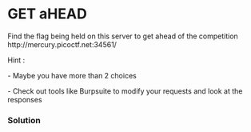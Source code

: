 <h1>GET aHEAD</h1>
<p>Find the flag being held on this server to get ahead of the competition http://mercury.picoctf.net:34561/</p>
<p>Hint :</p>
<p>- Maybe you have more than 2 choices</p>
<p>- Check out tools like Burpsuite to modify your requests and look at the responses</p>
<h3>Solution</h3>
